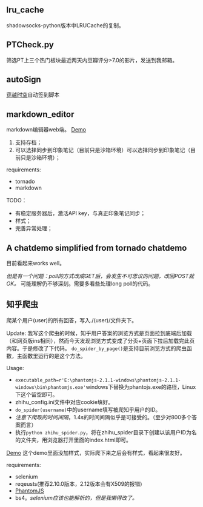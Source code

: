 
## lru_cache
shadowsocks-python版本中LRUCache的复制。

## PTCheck.py
筛选PT上三个热门板块最近两天内豆瓣评分>7.0的影片，发送到我邮箱。

## autoSign
[穿越时空](http://www.go-out.cc)自动签到脚本

## markdown_editor
markdown编辑器web端。 [Demo](http://138.68.18.245:9876/)

1. 支持存档；
2. 可以选择同步到印象笔记（目前只是沙箱环境）可以选择同步到印象笔记（目前只是沙箱环境）；

requirements:
- tornado
- markdown

TODO：
- 有稳定服务器后，激活API key，与真正印象笔记同步；
- 样式；
- 完善异常处理；

## A chatdemo simplified from tornado chatdemo
目前看起来works well。

*但是有一个问题：poll的方式改成GET后，会发生不可思议的问题，改回POST就OK。* 可能理解仍不够深刻。需要多看些处理long poll的代码。

## 知乎爬虫
爬某个用户(user)的所有回答，写入./(user)/文件夹下。

Update:
我写这个爬虫的时候，知乎用户答案的浏览方式是页面拉到底端后加载（和网页版ins相同），然而今天发现浏览方式变成了分页+页面下拉后加载完此页内容。于是修改了下代码。
`do_spider_by_page()`是支持目前浏览方式的爬虫函数，主函数里运行的是这个方法。

Usage:
- `executable_path=r'E:\phantomjs-2.1.1-windows\phantomjs-2.1.1-windows\bin\phantomjs.exe'`windows下替换为phantojs.exe的路径，Linux下这个留空即可。
- zhihu_config.ini文件中对应cookie填好。
- `do_spider(username)`中的username填写被爬知乎用户的ID。
- *注意下爬取的时间间隔*，1.4s的时间间隔似乎是可接受的。（至少对800多个答案而言）
- 执行`python zhihu_spider.py`，将在zhihu_spider目录下创建以该用户ID为名的文件夹，用浏览器打开里面的index.html即可。

[Demo](http://138.68.18.245:9888/spiderdemo)
这个demo里面没加样式，实际爬下来之后会有样式，看起来很友好。

requirements:
- selenium
- reqeusts(推荐2.10.0版本，2.12版本会有X509的报错)
- [PhantomJS](http://phantomjs.org/)
- bs4。*selenium应该也能解析的，但是我懒得改了。*

